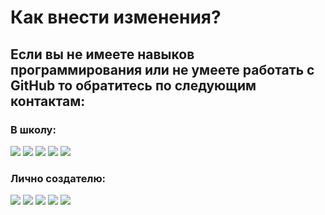 # Как внести изменения?

## Если вы не имеете навыков программирования или не умеете работать с GitHub то обратитесь по следующим контактам:

### В школу:

<a href="https://s146.ru"><img src="https://img.shields.io/badge/-s146.ru-3423A6?style=flat&logo=Google-Chrome&logoColor=white"/></a>
<a href="mailto:github@s146.ru"><img src="https://img.shields.io/badge/-github@s146.ru-D14836?style=flat&logo=Gmail&logoColor=white"/></a>
<a href="https://vk.com/school146perm"><img src="https://img.shields.io/badge/-school146perm-blue?style=flat&logo=VK&logoColor=white"></a>
<a href="https://www.instagram.com/school146perm/"><img src="https://img.shields.io/badge/-school146perm-E4405F?style=flat&logo=Instagram&logoColor=white"/></a>
<a href="https://vk.com/school146friendsclub"><img src="https://img.shields.io/badge/-🤝 Клуб друзей -blue?style=flat&logo=VK&logoColor=white"></a>

### Лично создателю:

<a href="https://vitasha.tk"><img src="https://img.shields.io/badge/-vitasha.tk-3423A6?style=flat&logo=Google-Chrome&logoColor=white"/></a>
<a href="mailto:my@vitasha.tk"><img src="https://img.shields.io/badge/-my@vitasha.tk-D14836?style=flat&logo=Gmail&logoColor=white"/></a>
<a href="https://t.me/Hack2166"><img src="https://img.shields.io/badge/-Hack2166-2CA5E0?style=flat&logo=telegram&logoColor=white"/></a>
<a href="https://instagram.com/vitasha123/"><img src="https://img.shields.io/badge/-vitasha123-E4405F?style=flat&logo=Instagram&logoColor=white"/></a>
<a href="https://vk.com/vitasha123"><img src="https://img.shields.io/badge/-vitasha123-blue?style=flat&logo=VK&logoColor=white"></a>